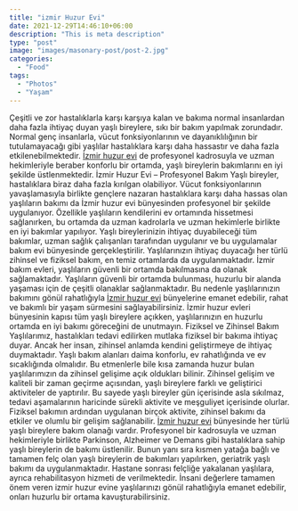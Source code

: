 ```yaml
---
title: "izmir Huzur Evi"
date: 2021-12-29T14:46:10+06:00
description: "This is meta description"
type: "post"
image: "images/masonary-post/post-2.jpg"
categories: 
  - "Food"
tags:
  - "Photos"
  - "Yaşam"
---
```


Çeşitli ve zor hastalıklarla karşı karşıya kalan ve bakıma normal insanlardan daha fazla ihtiyaç duyan yaşlı bireylere, sıkı bir bakım yapılmak zorundadır. Normal genç insanlarla, vücut fonksiyonlarının ve dayanıklılığının bir tutulamayacağı gibi yaşlılar hastalıklara karşı daha hassastır ve daha fazla etkilenebilmektedir. [İzmir huzur evi](https://bilgebakimevi.com/) de profesyonel kadrosuyla ve uzman hekimleriyle beraber konforlu bir ortamda, yaşlı bireylerin bakımlarını en iyi şekilde üstlenmektedir.
İzmir Huzur Evi – Profesyonel Bakım
Yaşlı bireyler, hastalıklara biraz daha fazla kırılgan olabiliyor. Vücut fonksiyonlarının yavaşlamasıyla birlikte gençlere nazaran hastalıklara karşı daha hassas olan yaşlıların bakımı da İzmir huzur evi bünyesinden profesyonel bir şekilde uygulanıyor. Özellikle yaşlıların kendilerini ev ortamında hissetmesi sağlanırken, bu ortamda da uzman kadrolarla ve uzman hekimlerle birlikte en iyi bakımlar yapılıyor. Yaşlı bireylerinizin ihtiyaç duyabileceği tüm bakımlar, uzman sağlık çalışanları tarafından uygulanır ve bu uygulamalar bakım evi bünyesinde gerçekleştirilir. Yaşlılarınızın ihtiyaç duyacağı her türlü zihinsel ve fiziksel bakım, en temiz ortamlarda da uygulanmaktadır.
İzmir bakım evleri, yaşlıların güvenli bir ortamda bakılmasına da olanak sağlamaktadır. Yaşlıların güvenli bir ortamda bulunması, huzurlu bir alanda yaşaması için de çeşitli olanaklar sağlanmaktadır. Bu nedenle yaşlılarınızın bakımını gönül rahatlığıyla [İzmir huzur evi](https://bilgebakimevi.com/) bünyelerine emanet edebilir, rahat ve bakımlı bir yaşam sürmesini sağlayabilirsiniz. İzmir huzur evleri bünyesinin kapısı tüm yaşlı bireylere açıkken, yaşlılarınızın en huzurlu ortamda en iyi bakımı göreceğini de unutmayın.
Fiziksel ve Zihinsel Bakım
Yaşlılarımız, hastalıkları tedavi edilirken mutlaka fiziksel bir bakıma ihtiyaç duyar. Ancak her insan, zihinsel anlamda kendini geliştirmeye de ihtiyaç duymaktadır. Yaşlı bakım alanları daima konforlu, ev rahatlığında ve ev sıcaklığında olmalıdır. Bu etmenlerle bile kısa zamanda huzur bulan yaşlılarımızın da zihinsel gelişime açık oldukları bilinir.
Zihinsel gelişim ve kaliteli bir zaman geçirme açısından, yaşlı bireylere farklı ve geliştirici aktiviteler de yaptırılır. Bu sayede yaşlı bireyler gün içerisinde asla sıkılmaz, tedavi aşamalarının haricinde sürekli aktivite ve meşguliyet içerisinde olurlar. Fiziksel bakımın ardından uygulanan birçok aktivite, zihinsel bakımı da etkiler ve olumlu bir gelişim sağlanabilir.
[İzmir huzur evi](https://bilgebakimevi.com/) bünyesinde her türlü yaşlı bireylere bakım olanağı vardır. Profesyonel bir kadrosuyla ve uzman hekimleriyle birlikte Parkinson, Alzheimer ve Demans gibi hastalıklara sahip yaşlı bireylerin de bakımı üstlenilir. Bunun yanı sıra kısmen yatağa bağlı ve tamamen felç olan yaşlı bireylerin de bakımları yapılırken, geriatrik yaşlı bakımı da uygulanmaktadır.
Hastane sonrası felçliğe yakalanan yaşlılara, ayrıca rehabilitasyon hizmeti de verilmektedir. İnsani değerlere tamamen önem veren izmir huzur evine yaşlılarınızı gönül rahatlığıyla emanet edebilir, onları huzurlu bir ortama kavuşturabilirsiniz.


